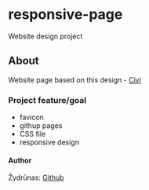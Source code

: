  # responsive-page

Website design project<br>


## About

Website page based on this design - [Civi](https://civi.uxper.co/)


### Project feature/goal
- favicon 
- githup pages
- CSS file
- responsive design

#### Author

Žydrūnas: [Github](https://github.com/ZydrunasK)